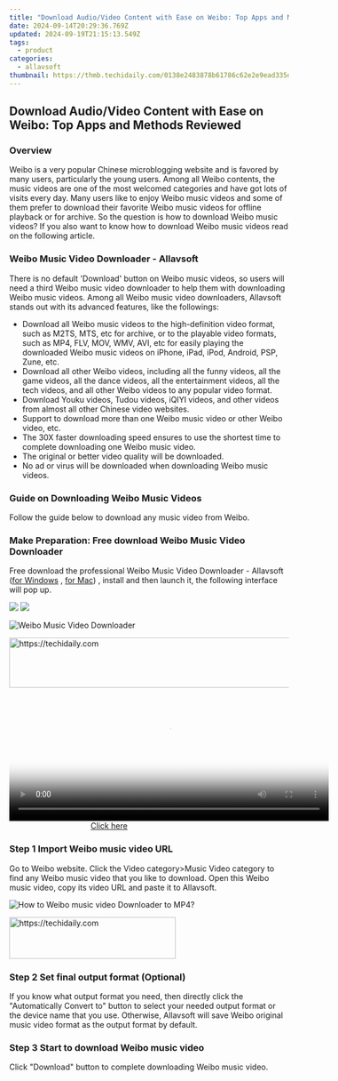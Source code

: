 ```yaml
---
title: "Download Audio/Video Content with Ease on Weibo: Top Apps and Methods Reviewed"
date: 2024-09-14T20:29:36.769Z
updated: 2024-09-19T21:15:13.549Z
tags:
  - product
categories:
  - allavsoft
thumbnail: https://thmb.techidaily.com/0138e2483878b61786c62e2e9ead335ddaa2649c1800ba21659cf76cde33dc5d.jpg
---
```


## Download Audio/Video Content with Ease on Weibo: Top Apps and Methods Reviewed

### Overview

Weibo is a very popular Chinese microblogging website and is favored by many users, particularly the young users. Among all Weibo contents, the music videos are one of the most welcomed categories and have got lots of visits every day. Many users like to enjoy Weibo music videos and some of them prefer to download their favorite Weibo music videos for offline playback or for archive. So the question is how to download Weibo music videos? If you also want to know how to download Weibo music videos read on the following article.

### Weibo Music Video Downloader - Allavsoft

There is no default 'Download' button on Weibo music videos, so users will need a third Weibo music video downloader to help them with downloading Weibo music videos. Among all Weibo music video downloaders, Allavsoft stands out with its advanced features, like the followings:

* Download all Weibo music videos to the high-definition video format, such as M2TS, MTS, etc for archive, or to the playable video formats, such as MP4, FLV, MOV, WMV, AVI, etc for easily playing the downloaded Weibo music videos on iPhone, iPad, iPod, Android, PSP, Zune, etc.
* Download all other Weibo videos, including all the funny videos, all the game videos, all the dance videos, all the entertainment videos, all the tech videos, and all other Weibo videos to any popular video format.
* Download Youku videos, Tudou videos, iQIYI videos, and other videos from almost all other Chinese video websites.
* Support to download more than one Weibo music video or other Weibo video, etc.
* The 30X faster downloading speed ensures to use the shortest time to complete downloading one Weibo music video.
* The original or better video quality will be downloaded.
* No ad or virus will be downloaded when downloading Weibo music videos.

### Guide on Downloading Weibo Music Videos

Follow the guide below to download any music video from Weibo.

### Make Preparation: Free download Weibo Music Video Downloader

Free download the professional Weibo Music Video Downloader - Allavsoft ([for Windows](https://tools.techidaily.com/allavsoft/products/) , [for Mac](https://tools.techidaily.com/allavsoft/products/)) , install and then launch it, the following interface will pop up.

[![](https://www.allavsoft.com/how-to/../images/how-to/free-download-win.jpg)](https://tools.techidaily.com/allavsoft/products/) [![](https://www.allavsoft.com/how-to/../images/how-to/free-download-mac.jpg)](https://tools.techidaily.com/allavsoft/products/)

![Weibo Music Video Downloader](https://www.allavsoft.com/how-to/../images/allavsoft/screen-shot-600.jpg)

<!-- affiliate ads begin -->
<a href="https://aligracehair.sjv.io/c/5597632/1934142/19272" target="_top" id="1934142">
  <img src="//a.impactradius-go.com/display-ad/19272-1934142" border="0" alt="https://techidaily.com" width="728" height="90"/>
</a>
<img height="0" width="0" src="https://aligracehair.sjv.io/i/5597632/1934142/19272" style="position:absolute;visibility:hidden;" border="0" />
<!-- affiliate ads end -->

<!-- affiliate ads begin -->
<span id="1993650">
					<video width="576" height="240" style="cursor:pointer"
           poster="//a.impactradius-go.com/display-clicktoplayimage/1993650.png"
           onclick="if(!this.playClicked){this.play();this.setAttribute('controls',true);this.playClicked=true;}">
	   <source src="//a.impactradius-go.com/display-ad/22993-1993650">
	   <img src="//a.impactradius-go.com/display-clicktoplayimage/1993650.png" style="border: none; height: 100%; width: 100%; object-fit: contain">
	</video>
	<div style="width:360px;text-align:center"><a href="javascript:window.open(decodeURIComponent('https%3A%2F%2Fhomestyler.sjv.io%2Fc%2F5597632%2F1993650%2F22993'), '_blank');void(0);">Click here</a></div>
</span>
<img height="0" width="0" src="https://imp.pxf.io/i/5597632/1993650/22993" style="position:absolute;visibility:hidden;" border="0" />
<!-- affiliate ads end -->

### Step 1 Import Weibo music video URL

Go to Weibo website. Click the Video category>Music Video category to find any Weibo music video that you like to download. Open this Weibo music video, copy its video URL and paste it to Allavsoft.

![How to Weibo music video Downloader to MP4?](https://www.allavsoft.com/how-to/../images/how-to/download-rtmp-video/download-rtmp-video.jpg)

<!-- affiliate ads begin -->
<a href="https://25home.pxf.io/c/5597632/2148643/16836" target="_top" id="2148643">
  <img src="//a.impactradius-go.com/display-ad/16836-2148643" border="0" alt="https://techidaily.com" width="300" height="75"/>
</a>
<img height="0" width="0" src="https://25home.pxf.io/i/5597632/2148643/16836" style="position:absolute;visibility:hidden;" border="0" />
<!-- affiliate ads end -->

### Step 2 Set final output format (Optional)

If you know what output format you need, then directly click the "Automatically Convert to" button to select your needed output format or the device name that you use. Otherwise, Allavsoft will save Weibo original music video format as the output format by default.

### Step 3 Start to download Weibo music video

Click "Download" button to complete downloading Weibo music video.

<ins class="adsbygoogle"
     style="display:block"
     data-ad-format="autorelaxed"
     data-ad-client="ca-pub-7571918770474297"
     data-ad-slot="1223367746"></ins>

<ins class="adsbygoogle"
     style="display:block"
     data-ad-client="ca-pub-7571918770474297"
     data-ad-slot="8358498916"
     data-ad-format="auto"
     data-full-width-responsive="true"></ins>
